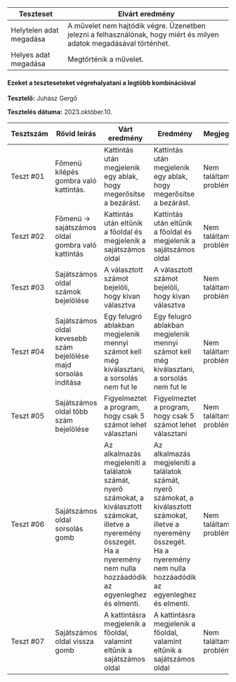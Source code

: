  | Teszteset               | Elvárt eredmény                                                                                                     | 
 |-------------------------|---------------------------------------------------------------------------------------------------------------------| 
 | Helytelen adat megadása | A művelet nem hajtódik végre. Üzenetben jelezni a felhasználónak, hogy miért és milyen adatok megadásával történhet.|
 | Helyes adat megadása    | Megtörténik a művelet.                                                                                              | 
 

#### Ezeket a teszteseteket végrehalyatani a legtöbb kombinációval

**Tesztelő:** Juhász Gergő

**Tesztelés dátuma:** 2023.október.10.

| Tesztszám | Rövid leírás                     | Várt eredmény                                                                   | Eredmény                                                                       | Megjegyzés                |
|-----------|----------------------------------|---------------------------------------------------------------------------------|--------------------------------------------------------------------------------|---------------------------|
| Teszt #01 | Főmenü kilépés gombra való kattintás. | Kattintás után megjelenik egy ablak, hogy megerősítse a bezárást. | Kattintás után megjelenik egy ablak, hogy megerősítse a bezárást. | Nem találtam problémát. |
| Teszt #02 | Főmenü -> sajátszámos oldal gombra való kattintás | Kattintás után eltűnik a főoldal és megjelenik a sajátszámos oldal | Kattintás után eltűnik a főoldal és megjelenik a sajátszámos oldal | Nem találtam problémát. |
| Teszt #03 | Sajátszámos oldal számok bejelölése | A választott számot bejelöli, hogy kivan választva | A választott számot bejelöli, hogy kivan választva | Nem találtam problémát. |
| Teszt #04 | Sajátszámos oldal kevesebb szám bejelölése majd sorsolás indítása | Egy felugró ablakban megjelenik mennyi számot kell még kiválasztani, a sorsolás nem fut le | Egy felugró ablakban megjelenik mennyi számot kell még kiválasztani, a sorsolás nem fut le | Nem találtam problémát. |
| Teszt #05 | Sajátszámos oldal több szám bejelölése | Figyelmeztet a program, hogy csak 5 számot lehet választani | Figyelmeztet a program, hogy csak 5 számot lehet választani | Nem találtam problémát. |
| Teszt #06 | Sajátszámos oldal sorsolás gomb | Az alkalmazás megjeleníti a találatok számát, nyerő számokat, a kiválasztott számokat, illetve a nyeremény összegét. Ha a nyeremény nem nulla hozzáadódik az egyenleghez és elmenti. | Az alkalmazás megjeleníti a találatok számát, nyerő számokat, a kiválasztott számokat, illetve a nyeremény összegét. Ha a nyeremény nem nulla hozzáadódik az egyenleghez és elmenti. | Nem találtam problémát. |
| Teszt #07 | Sajátszámos oldal vissza gomb | A kattintásra megjelenik a főoldal, valamint eltűnik a sajátszámos oldal | A kattintásra megjelenik a főoldal, valamint eltűnik a sajátszámos oldal | Nem találtam problémát. | 
